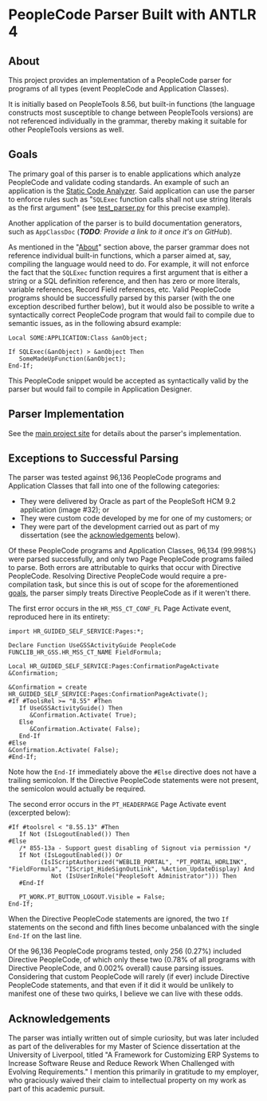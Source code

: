# PeopleCode Parser Built with ANTLR 4

## About

This project provides an implementation of a PeopleCode parser for programs of all types (event PeopleCode and Application Classes).

It is initially based on PeopleTools 8.56, but built-in functions (the language constructs most susceptible to change between PeopleTools versions) are not referenced individually in the grammar, thereby making it suitable for other PeopleTools versions as well.

## Goals

The primary goal of this parser is to enable applications which analyze PeopleCode and validate coding standards. An example of such an application is the [Static Code Analyzer](https://github.com/lbaca/PSCodeAnalyzer). Said application can use the parser to enforce rules such as "`SQLExec` function calls shall not use string literals as the first argument" (see [test_parser.py](https://github.com/lbaca/PeopleCodeParser/blob/main/tests/test_parser.py#L22-L44) for this precise example).

Another application of the parser is to build documentation generators, such as `AppClassDoc` (_**TODO**: Provide a link to it once it's on GitHub_).

As mentioned in the "[About](#About)" section above, the parser grammar does not reference individual built-in functions, which a parser aimed at, say, compiling the language would need to do. For example, it will not enforce the fact that the `SQLExec` function requires a first argument that is either a string or a SQL definition reference, and then has zero or more literals, variable references, Record Field references, etc. Valid PeopleCode programs should be successfully parsed by this parser (with the one exception described further below), but it would also be possible to write a syntactically correct PeopleCode program that would fail to compile due to semantic issues, as in the following absurd example:

```
Local SOME:APPLICATION:Class &anObject;

If SQLExec(&anObject) > &anObject Then
   SomeMadeUpFunction(&anObject);
End-If;
```

This PeopleCode snippet would be accepted as syntactically valid by the parser but would fail to compile in Application Designer.

## Parser Implementation

See the [main project site](https://github.com/lbaca/PeopleCodeParser) for details about the parser's implementation.

## Exceptions to Successful Parsing

The parser was tested against 96,136 PeopleCode programs and Application Classes that fall into one of the following categories:

* They were delivered by Oracle as part of the PeopleSoft HCM 9.2 application (image \#32); or
* They were custom code developed by me for one of my customers; or
* They were part of the development carried out as part of my dissertation (see the [acknowledgements](#Acknowledgements) below).

Of these PeopleCode programs and Application Classes, 96,134 (99.998%) were parsed successfully, and only two Page PeopleCode programs failed to parse. Both errors are attributable to quirks that occur with Directive PeopleCode. Resolving Directive PeopleCode would require a pre-compilation task, but since this is out of scope for the aforementioned [goals](#Goals), the parser simply treats Directive PeopleCode as if it weren't there.

The first error occurs in the `HR_MSS_CT_CONF_FL` Page Activate event, reproduced here in its entirety:

```
import HR_GUIDED_SELF_SERVICE:Pages:*;

Declare Function UseGSSActivityGuide PeopleCode FUNCLIB_HR_GSS.HR_MSS_CT_NAME FieldFormula;

Local HR_GUIDED_SELF_SERVICE:Pages:ConfirmationPageActivate &Confirmation;

&Confirmation = create HR_GUIDED_SELF_SERVICE:Pages:ConfirmationPageActivate();
#If #ToolsRel >= "8.55" #Then
   If UseGSSActivityGuide() Then
      &Confirmation.Activate( True);
   Else
      &Confirmation.Activate( False);
   End-If
#Else
&Confirmation.Activate( False);
#End-If;
```

Note how the `End-If` immediately above the `#Else` directive does not have a trailing semicolon. If the Directive PeopleCode statements were not present, the semicolon would actually be required.

The second error occurs in the `PT_HEADERPAGE` Page Activate event (excerpted below):

```
#If #toolsrel < "8.55.13" #Then
   If Not (IsLogoutEnabled()) Then
#Else
   /* 855-13a - Support guest disabling of Signout via permission */
   If Not (IsLogoutEnabled()) Or
         (IsIScriptAuthorized("WEBLIB_PORTAL", "PT_PORTAL_HDRLINK", "FieldFormula", "IScript_HideSignOutLink", %Action_UpdateDisplay) And
            Not (IsUserInRole("PeopleSoft Administrator"))) Then
   #End-If
   
   PT_WORK.PT_BUTTON_LOGOUT.Visible = False;
End-If;
```

When the Directive PeopleCode statements are ignored, the two `If` statements on the second and fifth lines become unbalanced with the single `End-If` on the last line.

Of the 96,136 PeopleCode programs tested, only 256 (0.27%) included Directive PeopleCode, of which only these two (0.78% of all programs with Directive PeopleCode, and 0.002% overall) cause parsing issues. Considering that custom PeopleCode will rarely (if ever) include Directive PeopleCode statements, and that even if it did it would be unlikely to manifest one of these two quirks, I believe we can live with these odds.

## Acknowledgements

The parser was intially written out of simple curiosity, but was later included as part of the deliverables for my Master of Science dissertation at the University of Liverpool, titled "A Framework for Customizing ERP Systems to Increase Software Reuse and Reduce Rework When Challenged with Evolving Requirements." I mention this primarily in gratitude to my employer, who graciously waived their claim to intellectual property on my work as part of this academic pursuit.
